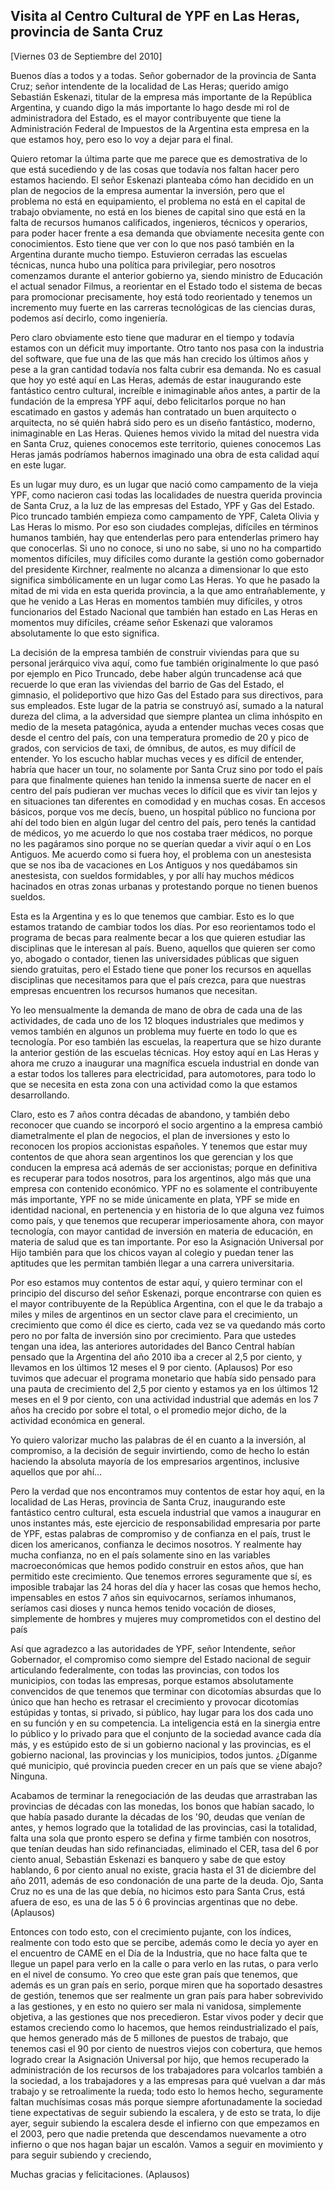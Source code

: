 Visita al Centro Cultural de YPF en Las Heras, provincia de Santa Cruz
----------------------------------------------------------------------

[Viernes 03 de Septiembre del 2010]

Buenos días a todos y a todas. Señor gobernador de la provincia de Santa
Cruz; señor intendente de la localidad de Las Heras; querido amigo
Sebastián Eskenazi, titular de la empresa más importante de la República
Argentina, y cuando digo la más importante lo hago desde mi rol de
administradora del Estado, es el mayor contribuyente que tiene la
Administración Federal de Impuestos de la Argentina esta empresa en la
que estamos hoy, pero eso lo voy a dejar para el final.

Quiero retomar la última parte que me parece que es demostrativa de lo
que está sucediendo y de las cosas que todavía nos faltan hacer pero
estamos haciendo. El señor Eskenazi planteaba cómo han decidido en un
plan de negocios de la empresa aumentar la inversión, pero que el
problema no está en equipamiento, el problema no está en el capital de
trabajo obviamente, no está en los bienes de capital sino que está en la
falta de recursos humanos calificados, ingenieros, técnicos y operarios,
para poder hacer frente a esa demanda que obviamente necesita gente con
conocimientos. Esto tiene que ver con lo que nos pasó también en la
Argentina durante mucho tiempo. Estuvieron cerradas las escuelas
técnicas, nunca hubo una política para privilegiar, pero nosotros
comenzamos durante el anterior gobierno ya, siendo ministro de Educación
el actual senador Filmus, a reorientar en el Estado todo el sistema de
becas para promocionar precisamente, hoy está todo reorientado y tenemos
un incremento muy fuerte en las carreras tecnológicas de las ciencias
duras, podemos así decirlo, como ingeniería.

Pero claro obviamente esto tiene que madurar en el tiempo y todavía
estamos con un déficit muy importante. Otro tanto nos pasa con la
industria del software, que fue una de las que más han crecido los
últimos años y pese a la gran cantidad todavía nos falta cubrir esa
demanda. No es casual que hoy yo esté aquí en Las Heras, además de estar
inaugurando este fantástico centro cultural, increíble e inimaginable
años antes, a partir de la fundación de la empresa YPF aquí, debo
felicitarlos porque no han escatimado en gastos y además han contratado
un buen arquitecto o arquitecta, no sé quién habrá sido pero es un
diseño fantástico, moderno, inimaginable en Las Heras. Quienes hemos
vivido la mitad del nuestra vida en Santa Cruz, quienes conocemos este
territorio, quienes conocemos Las Heras jamás podríamos habernos
imaginado una obra de esta calidad aquí en este lugar.

Es un lugar muy duro, es un lugar que nació como campamento de la vieja
YPF, como nacieron casi todas las localidades de nuestra querida
provincia de Santa Cruz, a la luz de las empresas del Estado, YPF y Gas
del Estado. Pico truncado también empieza como campamento de YPF, Caleta
Olivia y Las Heras lo mismo. Por eso son ciudades complejas, difíciles
en términos humanos también, hay que entenderlas pero para entenderlas
primero hay que conocerlas. Si uno no conoce, si uno no sabe, si uno no
ha compartido momentos difíciles, muy difíciles como durante la gestión
como gobernador del presidente Kirchner, realmente no alcanza a
dimensionar lo que esto significa simbólicamente en un lugar como Las
Heras. Yo que he pasado la mitad de mi vida en esta querida provincia, a
la que amo entrañablemente, y que he venido a Las Heras en momentos
también muy difíciles, y otros funcionarios del Estado Nacional que
también han estado en Las Heras en momentos muy difíciles, créame señor
Eskenazi que valoramos absolutamente lo que esto significa.

La decisión de la empresa también de construir viviendas para que su
personal jerárquico viva aquí, como fue también originalmente lo que
pasó por ejemplo en Pico Truncado, debe haber algún truncadense acá que
recuerde lo que eran las viviendas del barrio de Gas del Estado, el
gimnasio, el polideportivo que hizo Gas del Estado para sus directivos,
para sus empleados. Este lugar de la patria se construyó así, sumado a
la natural dureza del clima, a la adversidad que siempre plantea un
clima inhóspito en medio de la meseta patagónica, ayuda a entender
muchas veces cosas que desde el centro del país, con una temperatura
promedio de 20 y pico de grados, con servicios de taxi, de ómnibus, de
autos, es muy difícil de entender. Yo los escucho hablar muchas veces y
es difícil de entender, habría que hacer un tour, no solamente por Santa
Cruz sino por todo el país para que finalmente quienes han tenido la
inmensa suerte de nacer en el centro del país pudieran ver muchas veces
lo difícil que es vivir tan lejos y en situaciones tan diferentes en
comodidad y en muchas cosas. En accesos básicos, porque vos me decís,
bueno, un hospital público no funciona por ahí del todo bien en algún
lugar del centro del país, pero tenés la cantidad de médicos, yo me
acuerdo lo que nos costaba traer médicos, no porque no les pagáramos
sino porque no se querían quedar a vivir aquí o en Los Antiguos. Me
acuerdo como si fuera hoy, el problema con un anestesista que se nos iba
de vacaciones en Los Antiguos y nos quedábamos sin anestesista, con
sueldos formidables, y por allí hay muchos médicos hacinados en otras
zonas urbanas y protestando porque no tienen buenos sueldos.

Esta es la Argentina y es lo que tenemos que cambiar. Esto es lo que
estamos tratando de cambiar todos los días. Por eso reorientamos todo el
programa de becas para realmente becar a los que quieren estudiar las
disciplinas que le interesan al país. Bueno, aquellos que quieren ser
como yo, abogado o contador, tienen las universidades públicas que
siguen siendo gratuitas, pero el Estado tiene que poner los recursos en
aquellas disciplinas que necesitamos para que el país crezca, para que
nuestras empresas encuentren los recursos humanos que necesitan.

Yo leo mensualmente la demanda de mano de obra de cada una de las
actividades, de cada uno de los 12 bloques industriales que medimos y
vemos también en algunos un problema muy fuerte en todo lo que es
tecnología. Por eso también las escuelas, la reapertura que se hizo
durante la anterior gestión de las escuelas técnicas. Hoy estoy aquí en
Las Heras y ahora me cruzo a inaugurar una magnífica escuela industrial
en donde van a estar todos los talleres para electricidad, para
automotores, para todo lo que se necesita en esta zona con una actividad
como la que estamos desarrollando.

Claro, esto es 7 años contra décadas de abandono, y también debo
reconocer que cuando se incorporó el socio argentino a la empresa cambió
diametralmente el plan de negocios, el plan de inversiones y esto lo
reconocen los propios accionistas españoles. Y tenemos que estar muy
contentos de que ahora sean argentinos los que gerencian y los que
conducen la empresa acá además de ser accionistas; porque en definitiva
es recuperar para todos nosotros, para los argentinos, algo más que una
empresa con contenido económico. YPF no es solamente el contribuyente
más importante, YPF no se mide únicamente en plata, YPF se mide en
identidad nacional, en pertenencia y en historia de lo que alguna vez
fuimos como país, y que tenemos que recuperar imperiosamente ahora, con
mayor tecnología, con mayor cantidad de inversión en materia de
educación, en materia de salud que es tan importante. Por eso la
Asignación Universal por Hijo también para que los chicos vayan al
colegio y puedan tener las aptitudes que les permitan también llegar a
una carrera universitaria.

Por eso estamos muy contentos de estar aquí, y quiero terminar con el
principio del discurso del señor Eskenazi, porque encontrarse con quien
es el mayor contribuyente de la República Argentina, con el que le da
trabajo a miles y miles de argentinos en un sector clave para el
crecimiento, un crecimiento que como él dice es cierto, cada vez se va
quedando más corto pero no por falta de inversión sino por crecimiento.
Para que ustedes tengan una idea, las anteriores autoridades del Banco
Central habían pensado que la Argentina del año 2010 iba a crecer al 2,5
por ciento, y llevamos en los últimos 12 meses el 9 por ciento.
(Aplausos) Por eso tuvimos que adecuar el programa monetario que había
sido pensado para una pauta de crecimiento del 2,5 por ciento y estamos
ya en los últimos 12 meses en el 9 por ciento, con una actividad
industrial que además en los 7 años ha crecido por sobre el total, o el
promedio mejor dicho, de la actividad económica en general.

Yo quiero valorizar mucho las palabras de él en cuanto a la inversión,
al compromiso, a la decisión de seguir invirtiendo, como de hecho lo
están haciendo la absoluta mayoría de los empresarios argentinos,
inclusive aquellos que por ahí...

Pero la verdad que nos encontramos muy contentos de estar hoy aquí, en
la localidad de Las Heras, provincia de Santa Cruz, inaugurando este
fantástico centro cultural, esta escuela industrial que vamos a
inaugurar en unos instantes más, este ejercicio de responsabilidad
empresaria por parte de YPF, estas palabras de compromiso y de confianza
en el país, trust le dicen los americanos, confianza le decimos
nosotros. Y realmente hay mucha confianza, no en el país solamente sino
en las variables macroeconómicas que hemos podido construir en estos
años, que han permitido este crecimiento. Que tenemos errores
seguramente que sí, es imposible trabajar las 24 horas del día y hacer
las cosas que hemos hecho, impensables en estos 7 años sin equivocarnos,
seríamos inhumanos, seríamos casi dioses y nunca hemos tenido vocación
de dioses, simplemente de hombres y mujeres muy comprometidos con el
destino del país

Así que agradezco a las autoridades de YPF, señor Intendente, señor
Gobernador, el compromiso como siempre del Estado nacional de seguir
articulando federalmente, con todas las provincias, con todos los
municipios, con todas las empresas, porque estamos absolutamente
convencidos de que tenemos que terminar con dicotomías absurdas que lo
único que han hecho es retrasar el crecimiento y provocar dicotomías
estúpidas y tontas, si privado, si público, hay lugar para los dos cada
uno en su función y en su competencia. La inteligencia está en la
sinergia entre lo público y lo privado para que el conjunto de la
sociedad avance cada día más, y es estúpido esto de si un gobierno
nacional y las provincias, es el gobierno nacional, las provincias y los
municipios, todos juntos. ¿Díganme qué municipio, qué provincia pueden
crecer en un país que se viene abajo? Ninguna.

Acabamos de terminar la renegociación de las deudas que arrastraban las
provincias de décadas con las monedas, los bonos que habían sacado, lo
que había pasado durante la décadas de los '90, deudas que venían de
antes, y hemos logrado que la totalidad de las provincias, casi la
totalidad, falta una sola que pronto espero se defina y firme también
con nosotros, que tenían deudas han sido refinanciadas, eliminado el
CER, tasa del 6 por ciento anual, Sebastián Eskenazi es banquero y sabe
de que estoy hablando, 6 por ciento anual no existe, gracia hasta el 31
de diciembre del año 2011, además de eso condonación de una parte de la
deuda. Ojo, Santa Cruz no es una de las que debía, no hicimos esto para
Santa Crus, está afuera de eso, es una de las 5 ó 6 provincias
argentinas que no debe. (Aplausos)

Entonces con todo esto, con el crecimiento pujante, con los índices,
realmente con todo esto que se percibe, además como le decía yo ayer en
el encuentro de CAME en el Día de la Industria, que no hace falta que te
llegue un papel para verlo en la calle o para verlo en las rutas, o para
verlo en el nivel de consumo. Yo creo que este gran país que tenemos,
que además es un gran país en serio, porque miren que ha soportado
desastres de gestión, tenemos que ser realmente un gran país para haber
sobrevivido a las gestiones, y en esto no quiero ser mala ni vanidosa,
simplemente objetiva, a las gestiones que nos precedieron. Estar vivos
poder y decir que estamos creciendo como lo hacemos, que hemos
reindustrializado el país, que hemos generado más de 5 millones de
puestos de trabajo, que tenemos casi el 90 por ciento de nuestros viejos
con cobertura, que hemos logrado crear la Asignación Universal por hijo,
que hemos recuperado la administración de los recursos de los
trabajadores para volcarlos también a la sociedad, a los trabajadores y
a las empresas para qué vuelvan a dar más trabajo y se retroalimente la
rueda; todo esto lo hemos hecho, seguramente faltan muchísimas cosas más
porque siempre afortunadamente la sociedad tiene expectativas de seguir
subiendo la escalera, y de esto se trata, lo dije ayer, seguir subiendo
la escalera desde el infierno con que empezamos en el 2003, pero que
nadie pretenda que descendamos nuevamente a otro infierno o que nos
hagan bajar un escalón. Vamos a seguir en movimiento y para seguir
subiendo y creciendo,

Muchas gracias y felicitaciones. (Aplausos)

 

 
